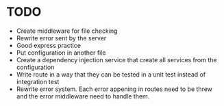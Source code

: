 # TODO

- Create middleware for file checking
- Rewrite error sent by the server
- Good express practice
- Put configuration in another file
- Create a dependency injection service that create all services from the configuration
- Write route in a way that they can be tested in a unit test instead of integration test
- Rewrite error system. Each error appening in routes need to be threw and the error middleware need to handle them.